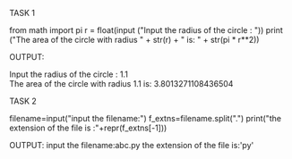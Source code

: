 TASK 1

from math import pi
r = float(input ("Input the radius of the circle : "))
print ("The area of the circle with radius " + str(r) + " is: " + str(pi * r**2))

OUTPUT:

Input the radius of the circle : 1.1                                                                          
The area of the circle with radius 1.1 is: 3.8013271108436504 

TASK 2


filename=input("input the filename:")
f_extns=filename.split(".")
print("the extension of the file is :"+repr(f_extns[-1]))

OUTPUT:
input the filename:abc.py
the extension of the file is:'py'
